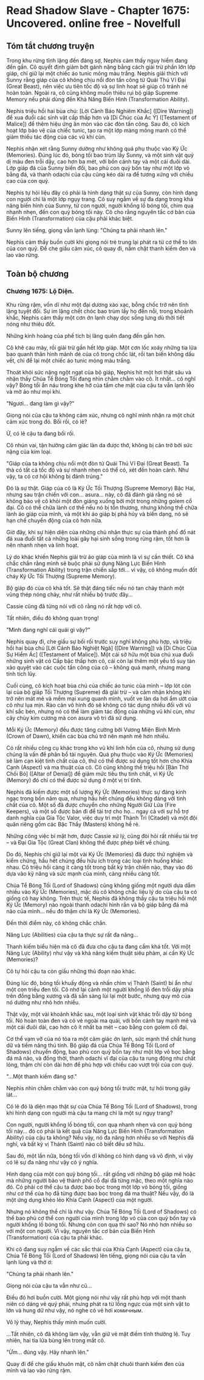# Read Shadow Slave - Chapter 1675: Uncovered. online free - Novelfull

## Tóm tắt chương truyện

Trong khu rừng tĩnh lặng đến đáng sợ, Nephis cảm thấy nguy hiểm đang đến gần. Cô quyết định giảm bớt gánh nặng bằng cách giải trừ phần lớn lớp giáp, chỉ giữ lại một chiếc áo tunic mỏng màu trắng. Nephis giải thích với Sunny rằng giáp của cô không chịu nổi đòn tấn công từ Quái Thú Vĩ Đại (Great Beast), nên việc ưu tiên tốc độ và sự linh hoạt sẽ giúp cô tránh né hoàn toàn. Ngoài ra, cô cũng không muốn thiêu rụi bộ giáp Supreme Memory nếu phải dùng đến Khả Năng Biến Hình (Transformation Ability).

Nephis triệu hồi hai bùa chú: [Lời Cảnh Báo Nghiêm Khắc] ([Dire Warning]) để xua đuổi các sinh vật cấp thấp hơn và [Di Chúc của Ác Ý] ([Testament of Malice]) để thêm hiệu ứng ăn mòn vào các đòn tấn công. Sau đó, cô kích hoạt lớp bảo vệ của chiếc tunic, tạo ra một lớp màng mỏng manh có thể giảm thiểu tác động của các vũ khí cùn.

Nephis nhận xét rằng Sunny dường như không quá phụ thuộc vào Ký Ức (Memories). Đúng lúc đó, bóng tối bao trùm lấy Sunny, và một sinh vật quỷ dị màu đen trỗi dậy, cao hơn ba mét, với bốn cánh tay và một cái đuôi dài. Lớp giáp đá của Sunny biến đổi, bao phủ con quỷ bốn tay như một lớp vỏ bằng đá, và thanh odachi của cậu cũng kéo dài ra để tương xứng với chiều cao của con quỷ.

Nephis tự hỏi liệu đây có phải là hình dạng thật sự của Sunny, còn hình dạng con người chỉ là một lớp ngụy trang. Cô suy ngẫm về sự đa dạng trong khả năng biến hình của Sunny, từ con người, người khổng lồ bóng tối, chim quạ nhanh nhẹn, đến con quỷ bóng tối này. Cô cho rằng nguyên tắc cơ bản của Biến Hình (Transformation) của cậu phải khác biệt.

Sunny lên tiếng, giọng vẫn lạnh lùng: "Chúng ta phải nhanh lên."

Nephis cảm thấy buồn cười khi giọng nói trẻ trung lại phát ra từ cơ thể to lớn của con quỷ. Để che giấu cảm xúc, cô quay đi, nắm chặt thanh kiếm đen và lao vào rừng.

## Toàn bộ chương

### Chương 1675: Lộ Diện.

Khu rừng rậm, vốn dĩ như một đại dương xào xạc, bỗng chốc trở nên tĩnh lặng tuyệt đối. Sự im lặng chết chóc bao trùm lấy họ đến nỗi, trong khoảnh khắc, Nephis cảm thấy một cơn ớn lạnh chạy dọc sống lưng dù thời tiết nóng như thiêu đốt.

Những kinh hoàng của phế tích bị lãng quên đang đến gần hơn.

Cô khẽ cau mày, rồi giải trừ gần hết lớp giáp. Một cơn lốc xoáy những tia lửa bao quanh thân hình mảnh dẻ của cô trong chốc lát, rồi tan biến không dấu vết, chỉ để lại một chiếc áo tunic mỏng màu trắng.

Thoát khỏi sức nặng ngột ngạt của bộ giáp, Nephis hít một hơi thật sâu và nhận thấy Chúa Tể Bóng Tối đang nhìn chằm chằm vào cô. Ít nhất… cô nghĩ vậy? Bóng tối ẩn náu trong khe hở của tấm che mặt của cậu ta vẫn lạnh lẽo và mờ ảo như mọi khi.

"Ngươi… đang làm gì vậy?"

Giọng nói của cậu ta không cảm xúc, nhưng cô nghĩ mình nhận ra một chút cảm xúc trong đó. Bối rối, có lẽ?

Ừ, có lẽ cậu ta đang bối rối.

Cô nhún vai, tận hưởng cảm giác làn da được thở, không bị cản trở bởi sức nặng của kim loại.

"Giáp của ta không chịu nổi một đòn từ Quái Thú Vĩ Đại (Great Beast). Ta thà có tất cả tốc độ và sự nhanh nhẹn có thể có, xét đến hoàn cảnh. Như vậy, ta có cơ hội không bị đánh trúng."

Đó là sự thật. Giáp của cô là Ký Ức Tối Thượng (Supreme Memory) Bậc Hai, nhưng sau trận chiến với con… asura… này, cô đã đánh giá rằng nó sẽ không bảo vệ cô khỏi một đòn giáng xuống bởi một trong những golem cổ đại. Cô có thể chữa lành cơ thể nếu nó bị tổn thương, nhưng không thể chữa lành áo giáp của mình, và một khi áo giáp bị phá hủy và biến dạng, nó sẽ hạn chế chuyển động của cô hơn nữa.

Giờ đây, khi sự hiện diện của những chủ nhân thực sự của thành phố đổ nát đã xua đuổi tất cả những loài gây hại sinh sống trong rừng rậm, tốt hơn là nên nhanh nhẹn và linh hoạt.

Lý do khác khiến Nephis giải trừ áo giáp của mình là vì sự cần thiết. Cô khá chắc chắn rằng mình sẽ buộc phải sử dụng Năng Lực Biến Hình (Transformation Ability) trong trận chiến sắp tới… vì vậy, cô không muốn đốt cháy Ký Ức Tối Thượng (Supreme Memory).

Bộ giáp đó của cô khá tốt. Sẽ thật đáng tiếc nếu nó tan chảy thành một vũng thép nóng chảy, như rất nhiều bộ trước đây…

Cassie cũng đã từng nói với cô rằng nó rất hợp với cô.

Tất nhiên, điều đó không quan trọng!

"Mình đang nghĩ cái quái gì vậy?"

Nephis quay đi, che giấu sự bối rối trước suy nghĩ không phù hợp, và triệu hồi hai bùa chú [Lời Cảnh Báo Nghiệt Ngã] ([Dire Warning]) và [Di Chúc Của Sự Hiểm Ác] ([Testament of Malice]). Một cái sở hữu một bùa chú xua đuổi những sinh vật có Cấp bậc thấp hơn cô, cái còn lại thêm một yếu tố suy tàn xảo quyệt vào các cuộc tấn công của cô – không quá mạnh, nhưng mang tính tích lũy.

Cuối cùng, cô kích hoạt bùa chú của chiếc áo tunic của mình – lớp lót còn lại của bộ giáp Tối Thượng (Supreme) đã giải trừ – và cảm nhận không khí trở nên mát mẻ và mềm mại xung quanh mình, vuốt ve làn da hơi ẩm ướt của cô như lụa mịn. Rào cản vô hình đó sẽ không có tác dụng nhiều đối với vũ khí sắc bén, nhưng nó có thể làm giảm tác động của những vũ khí cùn, như cây chùy kim cương mà con asura vô tri đã sử dụng.

Mỗi Ký Ức (Memory) đều được tăng cường bởi Vương Miện Bình Minh (Crown of Dawn), khiến các bùa chú trở nên mạnh mẽ hơn nhiều.

Có rất nhiều công cụ khác trong kho vũ khí linh hồn của cô, nhưng sử dụng chúng là vấn đề phân bổ tài nguyên. Quá phụ thuộc vào Ký Ức (Memories) sẽ làm cạn kiệt tinh chất của cô, thứ có thể được sử dụng tốt hơn cho Khía Cạnh (Aspect) và ma thuật của cô. Cô cũng không thể triệu hồi [Bàn Thờ Chối Bỏ] ([Altar of Denial]) để giảm mức tiêu thụ tinh chất, vì Ký Ức (Memory) đó chỉ có thể được sử dụng ở một vị trí tĩnh.

Nephis đã kiếm được một số lượng Ký Ức (Memories) thực sự đáng kinh ngạc trong bốn năm qua, nhưng hầu hết chúng đều không đáng với tinh chất của cô. Một số đã được chuyển cho những Người Giữ Lửa (Fire Keepers), và một số được bán đi để tài trợ cho họ… ngay cả với sự hỗ trợ danh nghĩa của Gia Tộc Valor, việc duy trì một Thành Trì (Citadel) và một đội quân riêng gồm các Bậc Thầy (Masters) không hề rẻ.

Những công việc bí mật hơn, được Cassie xử lý, cũng đòi hỏi rất nhiều tài trợ – và Đại Gia Tộc (Great Clan) không thể được phép biết về chúng.

Do đó, Nephis chỉ giữ lại một vài Ký Ức (Memories) đã được thử nghiệm và kiểm chứng, hầu hết chúng đều hữu ích trong các loại tình huống khác nhau. Cô triệu hồi càng ít càng tốt trong bất kỳ trận chiến nào, thay vào đó dựa vào kỹ năng và sức mạnh của mình, càng nhiều càng tốt.

Chúa Tể Bóng Tối (Lord of Shadows) cũng không giống một người dựa dẫm nhiều vào Ký Ức (Memories), mặc dù cô không chắc liệu lý do của cậu ta có giống cô hay không. Trên thực tế, Nephis đã không thấy cậu ta triệu hồi một Ký Ức (Memory) nào ngoài thanh odachi hình rắn và bộ giáp bằng đá mã não của mình… nếu đó thậm chí là Ký Ức (Memories).

Đến thời điểm này, cô không chắc chắn.

Năng Lực (Abilities) của cậu ta thực sự rất đa năng…

Thanh kiếm biểu hiện mà cô đã đưa cho cậu ta đang cầm khá tốt. Với một Năng Lực (Ability) như vậy và khả năng kiếm thuật siêu phàm, ai cần Ký Ức (Memories)?

Cô tự hỏi cậu ta còn giấu những thủ đoạn nào khác.

Đúng lúc đó, bóng tối khuấy động và nhấn chìm vị Thánh (Saint) bí ẩn như một con triều đen tối. Cô nhớ lại cảnh một người khổng lồ đen trỗi dậy phía trên đồng bằng xương và đã sẵn sàng lùi lại một bước, nhưng quy mô của nó dường như nhỏ hơn nhiều.

Thật vậy, một vài khoảnh khắc sau, một loại sinh vật khác trỗi dậy từ bóng tối. Nó hoàn toàn đen và có vẻ ngoài ma quái, với bốn cánh tay mạnh mẽ và một cái đuôi dài, cao hơn cô ít nhất ba mét – cao bằng con golem cổ đại.

Cơ thể vạm vỡ của nó tỏa ra một cảm giác ớn lạnh, sức mạnh thể chất hung dữ và tiềm năng thú tính. Bộ giáp đá của Chúa Tể Bóng Tối (Lord of Shadows) chuyển động, bao phủ con quỷ bốn tay như một lớp vỏ bọc bằng đá mã não, và đồng thời, thanh odachi vĩ đại của cậu ta rung động như chất lỏng, thậm chí còn dài hơn để phù hợp với chiều cao vượt trội của con quỷ.

"…Một thanh kiếm đáng sợ."

Nephis nhìn chằm chằm vào con quỷ bóng tối trước mặt, tự hỏi trong giây lát…

Có lẽ đó là diện mạo thật sự của Chúa Tể Bóng Tối (Lord of Shadows), trong khi hình dạng con người mà cậu ta mang chỉ là một sự ngụy trang?

Con người, người khổng lồ bóng tối, con quạ nhanh nhẹn và con quỷ bóng tối này… đó có phải là kết quả của Năng Lực Biến Hình (Transformation Ability) của cậu ta không? Nếu vậy, nó đa năng hơn nhiều so với Nephis đã nghĩ, và bất kỳ vị Thánh (Saint) nào cô biết đều sở hữu.

Sau đó, một lần nữa, bóng tối vốn dĩ không có hình dạng và vô định, vì vậy có lẽ sự đa năng như vậy có ý nghĩa.

Hình dạng của một con quỷ bóng tối… rất giống với những bộ giáp mê hoặc mà những người bảo vệ thành phố cổ đại đã từng mặc, theo một nghĩa nào đó. Có phải cơ thể cậu ta được bao bọc trong một lớp vỏ bóng tối, giống như cơ thể của họ đã từng được bao bọc trong đá ma thuật? Nếu vậy, đó là một ứng dụng khéo léo Khía Cạnh (Aspect) của một người.

Nhưng nó không thể chỉ là như vậy. Chúa Tể Bóng Tối (Lord of Shadows) có thể bao phủ cơ thể con người của mình trong lớp vỏ của con quỷ bốn tay và người khổng lồ bóng tối. Nhưng còn con quạ thì sao? Nó nhỏ hơn nhiều so với một con người. Vì vậy, nguyên tắc cơ bản của Biến Hình (Transformation) của cậu ta phải khác.

Khi cô đang suy ngẫm về các sắc thái của Khía Cạnh (Aspect) của cậu ta, Chúa Tể Bóng Tối (Lord of Shadows) lên tiếng, giọng nói của cậu ta vẫn lạnh lùng và thờ ơ:

"Chúng ta phải nhanh lên."

Giọng nói của cậu ta vẫn như cũ…

Điều đó hơi buồn cười. Một giọng nói như vậy rất phù hợp với một thanh niên có dáng vẻ quý phái, nhưng phát ra từ lồng ngực của một sinh vật to lớn và hung dữ như vậy, nó nghe có vẻ hơi комичным.

Vô lý thay, Nephis thấy mình muốn cười.

…Tất nhiên, cô đã không làm vậy, vẫn giữ vẻ mặt điềm tĩnh thường lệ. Tuy nhiên, hai tia lửa bùng lên trong mắt cô.

"Ừm… đúng vậy. Hãy nhanh lên."

Quay đi để che giấu khuôn mặt, cô nắm chặt chuôi thanh kiếm đen của mình và lao vào rừng rậm.
